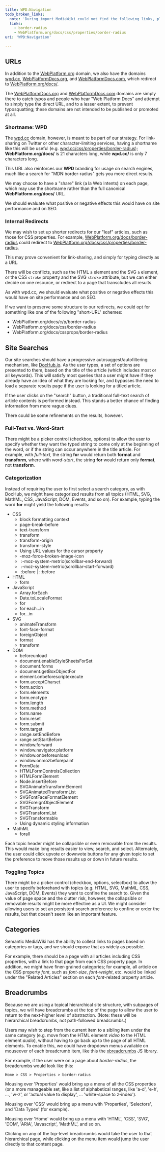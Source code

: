 ```yaml
---
title: WPD:Navigation
todo_broken_links:
  note: 'During import MediaWiki could not find the following links, please fix and adjust this list.'
  links:
    - border-radius
    - WebPlatform.org/docs/css/properties/border-radius
uri: 'WPD:Navigation'

---
```

## <span>URLs</span>

In addition to the [WebPlatform.org](http://webplatform.org) domain, we also have the domains [wpd.cc](http://wpd.cc), [WebPlatformDocs.org](http://webplatformdocs.org), and [WebPlatformDocs.com](http://webplatformdocs.com), which redirect to [WebPlatform.org/docs/](http://webplatform.org/docs/).

The [WebPlatformDocs.org](http://webplatformdocs.org) and [WebPlatformDocs.com](http://webplatformdocs.com) domains are simply there to catch typos and people who hear "Web Platform Docs" and attempt to simply type the direct URL, and to a lesser extent, to prevent typosquatting; these domains are not intended to be published or promoted at all.

### <span>Shortname: WPD</span>

The [wpd.cc](http://wpd.cc) domain, however, is meant to be part of our strategy. For link-sharing on Twitter or other character-limiting services, having a shortname like this will be useful (e.g. [wpd.cc/css/properties/border-radius](http://wpd.cc/css/properties/border-radius)); **WebPlatform.org/docs/** is 21 characters long, while **wpd.cc/** is only 7 characters long.

This URL also reinforces our **WPD** branding for usage on search engines, much like a search for "MDN border-radius" gets you more direct results.

We may choose to have a "share" link (a la Web Intents) on each page, which may use the shortname rather than the full canonical **WebPlatform.org/docs/** URL.

We should evaluate what positive or negative effects this would have on site performance and on SEO.

### <span>Internal Redirects</span>

We may wish to set up shorter redirects for our "leaf" articles, such as those for CSS properties. For example, [WebPlatform.org/docs/border-radius](/w/index.php?title=border-radius&action=edit&redlink=1) could redirect to [WebPlatform.org/docs/css/properties/border-radius](/w/index.php?title=WebPlatform.org/docs/css/properties/border-radius&action=edit&redlink=1).

This may prove convenient for link-sharing, and simply for typing directly as a URL.

There will be conflicts, such as the HTML `a` element and the SVG `a` element, or the CSS `stroke` property and the SVG `stroke` attribute, but we can either decide on one resource, or redirect to a page that transcludes all results.

As with wpd.cc, we should evaluate what positive or negative effects this would have on site performance and on SEO.

If we want to preserve some structure to our redirects, we could opt for something like one of the following "short-URL" schemes:

-   WebPlatform.org/docs/c/p/border-radius
-   WebPlatform.org/docs/css/border-radius
-   WebPlatform.org/docs/cssprops/border-radius

## <span>Site Searches</span>

Our site searches should have a progressive autosuggest/autofiltering mechanism, like [DocHub.io](http://dochub.io/). As the user types, a set of options are presented to them, based on the title of the article (which includes most or all keywords). This will satisfy most queries that a user might have if they already have an idea of what they are looking for, and bypasses the need to load a separate results page if the user is looking for a titled article.

If the user clicks on the "search" button, a traditional full-text search of article contents is performed instead. This stands a better chance of finding information from more vague clues.

There could be some refinements on the results, however.

### <span>Full-Text vs. Word-Start</span>

There might be a picker control (checkbox, options) to allow the user to specify whether they want the typed string to come only at the beginning of the word, or if the string can occur anywhere in the title article. For example, with *full-text*, the string **for** would return both **format** and **transform**, where with *word-start*, the string **for** would return only **format**, not **transform**.

### <span>Categorization</span>

Instead of requiring the user to first select a search category, as with DocHub, we might have categorized results from all topics (HTML, SVG, MathML, CSS, JavaScript, DOM, Events, and so on). For example, typing the word **for** might yield the following results:

-   CSS
    -   block formatting context
    -   page-break-before
    -   text-transform
    -   transform
    -   transform-origin
    -   transform-style
    -   Using URL values for the cursor property
    -   -moz-force-broken-image-icon
    -    :-moz-system-metric(scrollbar-end-forward)
    -    :-moz-system-metric(scrollbar-start-forward)
    -    :before | ::before
-   HTML
    -   form
-   JavaScript
    -   Array.forEach
    -   Date.toLocaleFormat
    -   for
    -   for each...in
    -   for...in
-   SVG
    -   animateTransform
    -   font-face-format
    -   foreignObject
    -   format
    -   transform
-   DOM
    -   beforeunload
    -   document.enableStyleSheetsForSet
    -   document.forms
    -   document.getBoxObjectFor
    -   element.onbeforescriptexecute
    -   form.acceptCharset
    -   form.action
    -   form.elements
    -   form.enctype
    -   form.length
    -   form.method
    -   form.name
    -   form.reset
    -   form.submit
    -   form.target
    -   range.setEndBefore
    -   range.setStartBefore
    -   window.forward
    -   window.navigator.platform
    -   window.onbeforeunload
    -   window.onmozbeforepaint
    -   FormData
    -   HTMLFormControlsCollection
    -   HTMLFormElement
    -   Node.insertBefore
    -   SVGAnimateTransformElement
    -   SVGAnimatedTransformList
    -   SVGFontFaceFormatElement
    -   SVGForeignObjectElement
    -   SVGTransform
    -   SVGTransformList
    -   SVGTransformable
    -   Using dynamic styling information
-   MathML
    -   forall

Each topic header might be collapsible or even removable from the results. This would make long results easier to view, search, and select. Alternately, the user could click upvote or downvote buttons for any given topic to set the preference to move those results up or down in future results.

### <span>Toggling Topics</span>

There might be a picker control (checkbox, options, selectbox) to allow the user to specify beforehand with topics (e.g. HTML, SVG, MathML, CSS, JavaScript, DOM, Events) they want to confine the search to. Given the value of page space and the clutter risk, however, the collapsible or removable results might be more effective as a UI. We might consider allowing users to set an persistent search preference to confine or order the results, but that doesn't seem like an important feature.

## <span>Categories</span>

Semantic MediaWiki has the ability to collect links to pages based on categories or tags, and we should expose that as widely as possible.

For example, there should be a page with all articles including CSS properties, with a link to that page from each CSS property page. In addition, we might have finer-grained categories; for example, all article on the CSS property *font*, such as *font-size*, *font-weight*, etc. would be linked under the "Related Articles" section on each *font*-related property article.

## <span>Breadcrumbs</span>

Because we are using a topical hierarchical site structure, with subpages of topics, we will have breadcrumbs at the top of the page to allow the user to return to the next-higher level of abstraction. (Note: these will be hierarchical breadcrumbs, not path-followed breadcrumbs.)

Users may wish to step from the current item to a sibling item under the same category (e.g. move from the HTML element *video* to the HTML element *audio*), without having to go back up to the page of all HTML elements. To enable this, we could have dropdown menus available on mouseover of each breadcrumb item, like this the [xbreadcrumbs](http://www.ajaxblender.com/script-sources/xbreadcrumbs/demo/index.html) JS library.

For example, if the user were on a page about *border-radius*, the breadcrumbs would look like this:

    Home > CSS > Properties > border-radius

Mousing over 'Properties' would bring up a menu of all the CSS properties (or a more manageable set, like a list of alphabetical ranges, like 'a-d', 'e-h', ..., 'w-z', or 'actual value to display', ... 'white-space to z-index').

Mousing over 'CSS' would bring up a menu with 'Properties', 'Selectors', and 'Data Types' (for example).

Mousing over 'Home' would bring up a menu with 'HTML', 'CSS', 'SVG', 'DOM', 'ARIA', 'Javascript', 'MathML', and so on.

Clicking on any of the top-level breadcrumbs would take the user to that hierarchical page, while clicking on the menu item would jump the user directly to that content page.